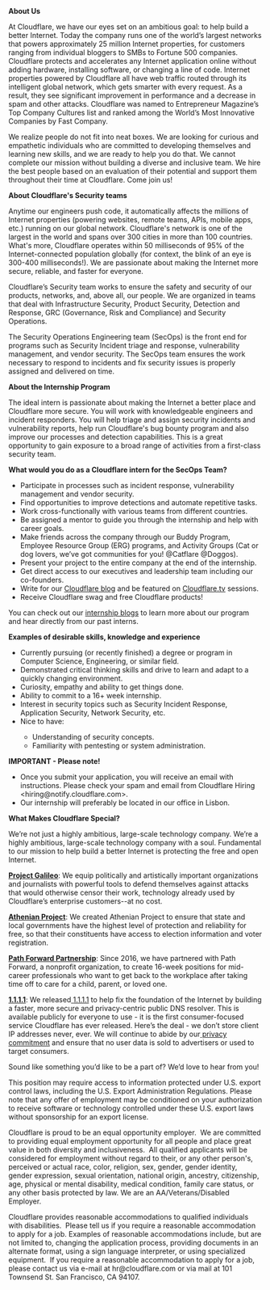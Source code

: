 <div class="content-intro">
	<div><strong>About Us</strong></div>
	<div>
		<p><span style="font-weight: 400;">At Cloudflare, we have our eyes set on an ambitious goal: to help build a better Internet. Today the company runs one of the world’s largest networks that powers approximately 25 million Internet properties, for customers ranging from individual bloggers to SMBs to Fortune 500 companies. Cloudflare protects and accelerates any Internet application online without adding hardware, installing software, or changing a line of code. Internet properties powered by Cloudflare all have web traffic routed through its intelligent global network, which gets smarter with every request. As a result, they see significant improvement in performance and a decrease in spam and other attacks. Cloudflare was named to Entrepreneur Magazine’s Top Company Cultures list and ranked among the World’s Most Innovative Companies by Fast Company.</span><span style="font-weight: 400;">&nbsp;</span></p>
		<p><span style="font-weight: 400;">We realize people do not fit into neat boxes. We are looking for curious and empathetic individuals who are committed to developing themselves and learning new skills, and we are ready to help you do that. We cannot complete our mission without building a diverse and inclusive team. We hire the best people based on an evaluation of their potential and support them throughout their time at Cloudflare. Come join us!&nbsp;</span></p>
	</div>
</div>
<p><strong>About Cloudflare's Security teams</strong></p>
<p><span style="font-weight: 400;">Anytime our engineers push code, it automatically affects the millions of Internet properties (powering websites, remote teams, APIs, mobile apps, etc.) running on our global network. Cloudflare's network is one of the largest in the world and spans over 300 cities in more than 100 countries. What's more, Cloudflare operates within 50 milliseconds of 95% of the Internet-connected population globally (for context, the blink of an eye is 300-400 milliseconds!). We are passionate about making the Internet more secure, reliable, and faster for everyone.</span></p>
<p><span style="font-weight: 400;">Cloudflare’s Security team works to ensure the safety and security of our products, networks, and, above all, our people. We are organized in teams that deal with Infrastructure Security, Product Security, Detection and Response, GRC (Governance, Risk and Compliance) and Security Operations.</span></p>
<p><span style="font-weight: 400;">The Security Operations Engineering team (SecOps) is the front end for programs such as Security Incident triage and response, vulnerability management, and vendor security. The SecOps team ensures the work necessary to respond to incidents and fix security issues is properly assigned and delivered on time.</span></p>
<p><strong>About the Internship Program</strong></p>
<p><span style="font-weight: 400;">The ideal intern is passionate about making the Internet a better place and Cloudflare more secure. You will work with knowledgeable engineers and incident responders. You will help triage and assign security incidents and vulnerability reports, help run Cloudflare's bug bounty program and also improve our processes and detection capabilities. This is a great opportunity to gain exposure to a broad range of activities from a first-class security team.</span></p>
<p><strong>What would you do as a Cloudflare intern for the SecOps Team?</strong></p>
<ul>
	<li style="font-weight: 400;"><span style="font-weight: 400;">Participate in processes such as incident response, vulnerability management and vendor security.</span></li>
	<li style="font-weight: 400;"><span style="font-weight: 400;">Find opportunities to improve detections and automate repetitive tasks.</span></li>
	<li style="font-weight: 400;"><span style="font-weight: 400;">Work cross-functionally with various teams from different countries.</span></li>
	<li style="font-weight: 400;"><span style="font-weight: 400;">Be assigned a mentor to guide you through the internship and help with career goals.</span></li>
	<li style="font-weight: 400;"><span style="font-weight: 400;">Make friends across the company through our Buddy Program, Employee Resource Group (ERG) programs, and Activity Groups (Cat or dog lovers, we’ve got communities for you! @Catflare @Doggos).</span></li>
	<li style="font-weight: 400;"><span style="font-weight: 400;">Present your project to the entire company at the end of the internship.</span></li>
	<li style="font-weight: 400;"><span style="font-weight: 400;">Get direct access to our executives and leadership team including our co-founders.</span></li>
	<li style="font-weight: 400;"><span style="font-weight: 400;">Write for our </span><a href="https://blog.cloudflare.com/"><span style="font-weight: 400;">Cloudflare blog</span></a><span style="font-weight: 400;"> and be featured on </span><a href="http://cloudflare.tv/"><span style="font-weight: 400;">Cloudflare.tv</span></a><span style="font-weight: 400;"> sessions.&nbsp;</span></li>
	<li style="font-weight: 400;"><span style="font-weight: 400;">Receive Cloudflare swag and free Cloudflare products!</span></li>
</ul>
<p><span style="font-weight: 400;">You can check out our </span><a href="https://blog.cloudflare.com/tag/internships/"><span style="font-weight: 400;">internship blogs</span></a><span style="font-weight: 400;"> to learn more about our program and hear directly from our past interns.</span></p>
<p><strong>Examples of desirable skills, knowledge and experience</strong></p>
<ul>
	<li style="font-weight: 400;"><span style="font-weight: 400;">Currently pursuing (or recently finished) a degree or program in Computer Science, Engineering, or similar field.</span></li>
	<li style="font-weight: 400;"><span style="font-weight: 400;">Demonstrated critical thinking skills and drive to learn and adapt to a quickly changing environment.</span></li>
	<li style="font-weight: 400;"><span style="font-weight: 400;">Curiosity, empathy and ability to get things done.</span></li>
	<li style="font-weight: 400;"><span style="font-weight: 400;">Ability to commit to a 16+ week internship.</span></li>
	<li style="font-weight: 400;"><span style="font-weight: 400;">Interest in security topics such as Security Incident Response, Application Security, Network Security, etc.</span></li>
	<li style="font-weight: 400;"><span style="font-weight: 400;">Nice to have:</span></li>
	<ul>
		<li style="font-weight: 400;"><span style="font-weight: 400;">Understanding of security concepts.</span></li>
		<li style="font-weight: 400;"><span style="font-weight: 400;">Familiarity with pentesting or system administration.</span></li>
	</ul>
</ul>
<p><strong>IMPORTANT - Please note!</strong></p>
<ul>
	<li style="font-weight: 400;"><span style="font-weight: 400;">Once you submit your application, you will receive an email with instructions. Please check your spam and email from Cloudflare Hiring &lt;hiring@notify.cloudflare.com&gt;.&nbsp;</span></li>
	<li style="font-weight: 400;"><span style="font-weight: 400;">Our internship will preferably be located in our office in Lisbon.</span></li>
</ul>
<div class="content-conclusion">
	<p><strong>What Makes Cloudflare Special?</strong></p>
	<p><span style="font-weight: 400;">We’re not just a highly ambitious, large-scale technology company. We’re a highly ambitious, large-scale technology company with a soul. Fundamental to our mission to help build a better Internet is protecting the free and open Internet.</span></p>
	<p><a href="https://blog.cloudflare.com/protecting-free-expression-online/"><strong>Project Galileo</strong></a><span style="font-weight: 400;">: We equip politically and artistically important organizations and journalists with powerful tools to defend themselves against attacks that would otherwise censor their work, technology already used by Cloudflare’s enterprise customers--at no cost.</span></p>
	<p><strong><a href="https://www.cloudflare.com/athenian/">Athenian Project</a></strong><span style="font-weight: 400;">: We created Athenian Project to ensure that state and local governments have the highest level of protection and reliability for free, so that their constituents have access to election information and voter registration.</span></p>
	<p><a href="https://blog.cloudflare.com/tag/path-forward/"><strong>Path Forward Partnership</strong></a><span style="font-weight: 400;">: Since 2016, we have partnered with Path Forward, a nonprofit organization, to create 16-week positions for mid-career professionals who want to get back to the workplace after taking time off to care for a child, parent, or loved one.</span></p>
	<p><a href="https://1.1.1.1/"><strong>1.1.1.1</strong></a><span style="font-weight: 400;">: We released</span><a href="https://1.1.1.1/"> <span style="font-weight: 400;">1.1.1.1</span></a><span style="font-weight: 400;"> to help fix the foundation of the Internet by building a faster, more secure and privacy-centric public DNS resolver. This is available publicly for everyone to use - it is the first consumer-focused service Cloudflare has ever released. Here’s the deal - we don’t store client IP addresses never, ever. We will continue to abide by our</span><a href="https://developers.cloudflare.com/1.1.1.1/privacy/public-dns-resolver"> privacy commitment</a><span style="font-weight: 400;"> and ensure that no user data is sold to advertisers or used to target consumers.</span></p>
	<p><span style="font-weight: 400;">Sound like something you’d like to be a part of? We’d love to hear from you!</span></p>
	<p><span style="font-weight: 400;">This position may require access to information protected under U.S. export control laws, including the U.S. Export Administration Regulations. Please note that any offer of employment may be conditioned on your authorization to receive software or technology controlled under these U.S. export laws without sponsorship for an export license.</span></p>
	<p><span style="font-weight: 400;">Cloudflare is proud to be an equal opportunity employer. &nbsp;We are committed to providing equal employment opportunity for all people and place great value in both diversity and inclusiveness. &nbsp;All qualified applicants will be considered for employment without regard to their, or any other person's, perceived or actual</span> <span style="font-weight: 400;">race, color, religion, sex, gender, gender identity, gender expression, sexual orientation, national origin, ancestry, citizenship, age, physical or mental disability, medical condition, family care status, or any other basis protected by law. </span><span style="font-weight: 400;">We are an AA/Veterans/Disabled Employer.</span></p>
	<p><span style="font-weight: 400;">Cloudflare provides reasonable accommodations to qualified individuals with disabilities. &nbsp;Please tell us if you require a reasonable accommodation to apply for a job. Examples of reasonable accommodations include, but are not limited to, changing the application process, providing documents in an alternate format, using a sign language interpreter, or using specialized equipment. &nbsp;If you require a reasonable accommodation to apply for a job, please contact us via e-mail at </span><span style="font-weight: 400;">hr@cloudflare.com</span><span style="font-weight: 400;"> or via mail at 101 Townsend St. San Francisco, CA 94107.</span></p>
</div>